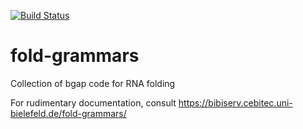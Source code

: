 [![Build Status](https://travis-ci.org/jlab/fold-grammars.svg?branch=master)](https://travis-ci.org/jlab/fold-grammars)

# fold-grammars
Collection of bgap code for RNA folding

For rudimentary documentation, consult https://bibiserv.cebitec.uni-bielefeld.de/fold-grammars/
